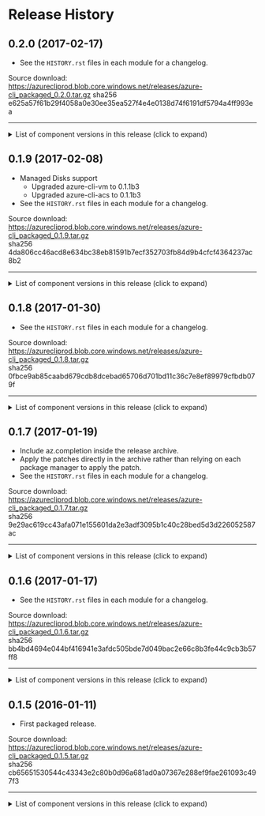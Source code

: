 Release History
===============

0.2.0 (2017-02-17)
------------------

* See the `HISTORY.rst` files in each module for a changelog.  

Source download:  
https://azurecliprod.blob.core.windows.net/releases/azure-cli_packaged_0.2.0.tar.gz
sha256 e625a57f61b29f4058a0e30ee35ea527f4e4e0138d74f6191df5794a4ff993ea


---

<details>
  <summary>List of component versions in this release (click to expand)</summary><p>
$ az --version  
azure-cli (0.1.2rc1)  

acs (0.1.2rc1)  
appservice (0.1.1b3)  
batch (0.1.1b3)  
cloud (0.1.2rc1)  
component (0.1.1rc1)  
configure (0.1.2rc1)  
container (0.1.1b2)  
core (0.1.2rc1)  
documentdb (0.1.1b1)  
feedback (0.1.2rc1)  
iot (0.1.1b2)  
keyvault (0.1.1b4)  
network (0.1.2rc1)  
nspkg (0.1.2)  
profile (0.1.2rc1)  
redis (0.1.1b2)  
resource (0.1.2rc1)  
role (0.1.2rc1)  
sql (0.1.1b3)  
storage (0.1.2rc1)  
vm (0.1.2rc1)  
</p></details>


0.1.9 (2017-02-08)
------------------

* Managed Disks support
  * Upgraded azure-cli-vm to 0.1.1b3
  * Upgraded azure-cli-acs to 0.1.1b3
* See the `HISTORY.rst` files in each module for a changelog.  

Source download:  
https://azurecliprod.blob.core.windows.net/releases/azure-cli_packaged_0.1.9.tar.gz  
sha256 4da806cc46acd8e634bc38eb81591b7ecf352703fb84d9b4cfcf4364237ac8b2


---

<details>
  <summary>List of component versions in this release (click to expand)</summary><p>
$ az --version  
azure-cli (0.1.1b3)  

acr (0.1.1b2)  
acs (0.1.1b3)  
appservice (0.1.1b2)  
cloud (0.1.1b2)  
component (0.1.0rc2)  
configure (0.1.1b3)  
container (0.1.1b2)  
context (0.1.1b2)  
core (0.1.1b3)  
feedback (0.1.1b2)  
network (0.1.1b2)  
nspkg (0.1.2)  
profile (0.1.1b2)  
resource (0.1.1b2)  
role (0.1.1b2)  
storage (0.1.1b2)  
vm (0.1.1b3)  
</p></details>


0.1.8 (2017-01-30)
------------------

* See the `HISTORY.rst` files in each module for a changelog.  

Source download:  
https://azurecliprod.blob.core.windows.net/releases/azure-cli_packaged_0.1.8.tar.gz  
sha256 0fbce9ab85caabd679cdb8dcebad65706d701bd11c36c7e8ef89979cfbdb079f


---

<details>
  <summary>List of component versions in this release (click to expand)</summary><p>
$ az --version  
azure-cli (0.1.1b3)  

acr (0.1.1b2)  
acs (0.1.1b2)  
appservice (0.1.1b2)  
cloud (0.1.1b2)  
component (0.1.0rc2)  
configure (0.1.1b3)  
container (0.1.1b2)  
context (0.1.1b2)  
core (0.1.1b3)  
feedback (0.1.1b2)  
network (0.1.1b2)  
nspkg (0.1.2)  
profile (0.1.1b2)  
resource (0.1.1b2)  
role (0.1.1b2)  
storage (0.1.1b2)  
vm (0.1.1b2)  
</p></details>


0.1.7 (2017-01-19)
------------------

* Include az.completion inside the release archive.  
* Apply the patches directly in the archive rather than relying on each package manager to apply the patch.  
* See the `HISTORY.rst` files in each module for a changelog.  

Source download:  
https://azurecliprod.blob.core.windows.net/releases/azure-cli_packaged_0.1.7.tar.gz  
sha256 9e29ac619cc43afa071e155601da2e3adf3095b1c40c28bed5d3d226052587ac


---

<details>
  <summary>List of component versions in this release (click to expand)</summary><p>
$ az --version
azure-cli (0.1.1b2)  

acr (0.1.1b1)  
acs (0.1.1b1)  
appservice (0.1.1b1)  
cloud (0.1.1b1)  
component (0.1.0rc1)  
configure (0.1.1b2)  
container (0.1.1b1)  
context (0.1.1b1)  
core (0.1.1b2)  
feedback (0.1.1b1)  
network (0.1.1b1)  
nspkg (0.1.1)  
profile (0.1.1b1)  
resource (0.1.1b1)  
role (0.1.1b1)  
storage (0.1.1b1)  
vm (0.1.1b1)  
</p></details>


0.1.6 (2017-01-17)
------------------

* See the `HISTORY.rst` files in each module for a changelog.  

Source download:  
https://azurecliprod.blob.core.windows.net/releases/azure-cli_packaged_0.1.6.tar.gz  
sha256 bb4bd4694e044bf416941e3afdc505bde7d049bac2e66c8b3fe44c9cb3b57ff8


---

<details>
  <summary>List of component versions in this release (click to expand)</summary><p>
$ az --version
azure-cli (0.1.1b1)  

acr (0.1.1b1)  
acs (0.1.1b1)  
appservice (0.1.1b1)  
cloud (0.1.1b1)  
component (0.1.0rc1)  
configure (0.1.1b1)  
container (0.1.1b1)  
context (0.1.1b1)  
core (0.1.1b1)  
feedback (0.1.1b1)  
network (0.1.1b1)  
nspkg (0.1.1)  
profile (0.1.1b1)  
resource (0.1.1b1)  
role (0.1.1b1)  
storage (0.1.1b1)  
vm (0.1.1b1)  
</p></details>



0.1.5 (2016-01-11)
------------------

* First packaged release.

Source download:  
https://azurecliprod.blob.core.windows.net/releases/azure-cli_packaged_0.1.5.tar.gz  
sha256 cb65651530544c43343e2c80b0d96a681ad0a07367e288ef9fae261093c497f3


---

<details>
  <summary>List of component versions in this release (click to expand)</summary><p>
$ az --version  

azure-cli (0.1.0b11)

acr (0.1.0b11)  
acs (0.1.0b11)  
appservice (0.1.0b11)  
cloud (0.1.0b11)  
component (0.1.0b12)  
configure (0.1.0b11)  
container (0.1.0b11)  
context (0.1.0b11)  
core (0.1.0b11)  
feedback (0.1.0b11)  
network (0.1.0b11)  
nspkg (0.1.0b11)  
profile (0.1.0b11)  
resource (0.1.0b11)  
role (0.1.0b11)  
storage (0.1.0b11)  
vm (0.1.0b11)  
</p></details>

